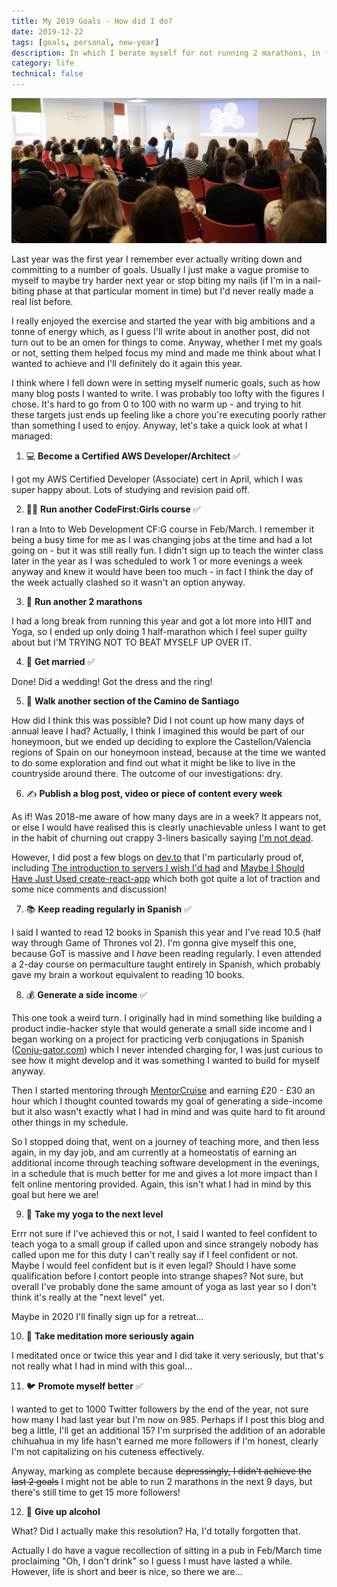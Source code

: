 ```yaml
---
title: My 2019 Goals - How did I do?
date: 2019-12-22
tags: [goals, personal, new-year]
description: In which I berate myself for not running 2 marathons, in fact not even running 1 marathon.
category: life
technical: false
---
```


![Giving my biggest conference talk to date. Not a goal I'd set but an achievement nonetheless!](./2019-goals-review/talk.jpg)

Last year was the first year I remember ever actually writing down and committing to a number of goals. Usually I just make a vague promise to myself to maybe try harder next year or stop biting my nails (if I'm in a nail-biting phase at that particular moment in time) but I'd never really made a real list before.

I really enjoyed the exercise and started the year with big ambitions and a tonne of energy which, as I guess I'll write about in another post, did not turn out to be an omen for things to come. Anyway, whether I met my goals or not, setting them helped focus my mind and made me think about what I wanted to achieve and I'll definitely do it again this year.

I think where I fell down were in setting myself numeric goals, such as how many blog posts I wanted to write. I was probably too lofty with the figures I chose. It's hard to go from 0 to 100 with no warm up - and trying to hit these targets just ends up feeling like a chore you're executing poorly rather than something I used to enjoy. Anyway, let's take a quick look at what I managed:

1. 💻 **Become a Certified AWS Developer/Architect** ✅

I got my AWS Certified Developer (Associate) cert in April, which I was super happy about. Lots of studying and revision paid off.

2. 👩‍🏫 **Run another CodeFirst:Girls course** ✅

I ran a Into to Web Development CF:G course in Feb/March. I remember it being a busy time for me as I was changing jobs at the time and had a lot going on - but it was still really fun. I didn't sign up to teach the winter class later in the year as I was scheduled to work 1 or more evenings a week anyway and knew it would have been too much - in fact I think the day of the week actually clashed so it wasn't an option anyway.

3. 🏃‍ **Run another 2 marathons**

I had a long break from running this year and got a lot more into HIIT and Yoga, so I ended up only doing 1 half-marathon which I feel super guilty about but I'M TRYING NOT TO BEAT MYSELF UP OVER IT.

4. 💍 **Get married** ✅

Done! Did a wedding! Got the dress and the ring!

5. 🐾 **Walk another section of the Camino de Santiago**

How did I think this was possible? Did I not count up how many days of annual leave I had? Actually, I think I imagined this would be part of our honeymoon, but we ended up deciding to explore the Castellon/Valencia regions of Spain on our honeymoon instead, because at the time we wanted to do some exploration and find out what it might be like to live in the countryside around there. The outcome of our investigations: dry.

6. ✍️ **Publish a blog post, video or piece of content every week**

As if! Was 2018-me aware of how many days are in a week? It appears not, or else I would have realised this is clearly unachievable unless I want to get in the habit of churning out crappy 3-liners basically saying [I'm not dead](/blog/looking-back-last-few-months).

However, I did post a few blogs on [dev.to](https://dev.to/) that I'm particularly proud of, including <a href="https://dev.to/harri_etty/the-introduction-to-servers-i-wish-i-d-had-44jl" target="_blank">The introduction to servers I wish I'd had</a> and <a href="https://dev.to/harri_etty/maybe-i-should-have-just-used-create-react-app-56af" target="_blank">Maybe I Should Have Just Used create-react-app</a> which both got quite a lot of traction and some nice comments and discussion!

7. 📚 **Keep reading regularly in Spanish** ✅

I said I wanted to read 12 books in Spanish this year and I've read 10.5 (half way through Game of Thrones vol 2). I'm gonna give myself this one, because GoT is massive and I _have_ been reading regularly. I even attended a 2-day course on permaculture taught entirely in Spanish, which probably gave my brain a workout equivalent to reading 10 books.

8. 💰 **Generate a side income** ✅

This one took a weird turn. I originally had in mind something like building a product indie-hacker style that would generate a small side income and I began working on a project for practicing verb conjugations in Spanish (<a href="https://conju-gator.com" target="_blank">Conju-gator.com</a>) which I never intended charging for, I was just curious to see how it might develop and it was something I wanted to build for myself anyway.

Then I started mentoring through <a href="https://mentorcruise.com/" target="_blank">MentorCruise</a> and earning £20 - £30 an hour which I thought counted towards my goal of generating a side-income but it also wasn't exactly what I had in mind and was quite hard to fit around other things in my schedule.

So I stopped doing that, went on a journey of teaching more, and then less again, in my day job, and am currently at a homeostatis of earning an additional income through teaching software development in the evenings, in a schedule that is much better for me and gives a lot more impact than I felt online mentoring provided. Again, this isn't what I had in mind by this goal but here we are!

9. 🤸‍ **Take my yoga to the next level**

Errr not sure if I've achieved this or not, I said I wanted to feel confident to teach yoga to a small group if called upon and since strangely nobody has called upon me for this duty I can't really say if I feel confident or not. Maybe I would feel confident but is it even legal? Should I have some qualification before I contort people into strange shapes? Not sure, but overall I've probably done the same amount of yoga as last year so I don't think it's really at the "next level" yet.

Maybe in 2020 I'll finally sign up for a retreat...

10. 🧘 **Take meditation more seriously again**

I meditated once or twice this year and I did take it very seriously, but that's not really what I had in mind with this goal...

11. 🐦 **Promote myself better** ✅

I wanted to get to 1000 Twitter followers by the end of the year, not sure how many I had last year but I'm now on 985. Perhaps if I post this blog and beg a little, I'll get an additional 15? I'm surprised the addition of an adorable chihuahua in my life hasn't earned me more followers if I'm honest, clearly I'm not capitalizing on his cuteness effectively.

Anyway, marking as complete because ~~depressingly, I didn't achieve the last 2 goals~~ I might not be able to run 2 marathons in the next 9 days, but there's still time to get 15 more followers!

12. 🍺 **Give up alcohol**

What? Did I actually make this resolution? Ha, I'd totally forgotten that.

Actually I do have a vague recollection of sitting in a pub in Feb/March time proclaiming "Oh, I don't drink" so I guess I must have lasted a while. However, life is short and beer is nice, so there we are...
